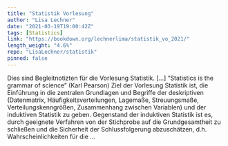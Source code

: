 ```yaml
---
title: "Statistik Vorlesung"
author: "Lisa Lechner"
date: "2021-03-19T19:00:42Z"
tags: [Statistics]
link: "https://bookdown.org/lechnerlima/statistik_vo_2021/"
length_weight: "4.6%"
repo: "LisaLechner/statistik"
pinned: false
---
```


Dies sind Begleitnotizten für die Vorlesung Statistik. [...] “Statistics is the grammar of science” (Karl Pearson) Ziel der Vorlesung Statistik ist, die Einführung in die zentralen Grundlagen und Begriffe der deskriptiven (Datenmatrix, Häufigkeitsverteilungen, Lagemaße, Streuungsmaße, Verteilungskenngrößen, Zusammenhang zwischen Variablen) und der induktiven Statistik zu geben. Gegenstand der induktiven Statistik ist es, durch geeignete Verfahren von der Stichprobe auf die Grundgesamtheit zu schließen und die Sicherheit der Schlussfolgerung abzuschätzen, d.h. Wahrscheinlichkeiten für die ...
